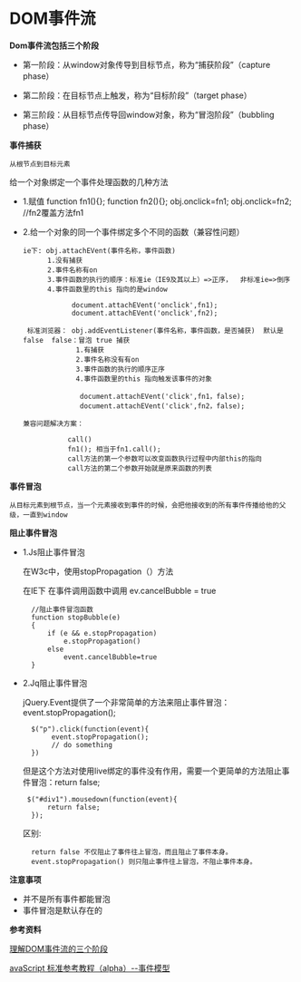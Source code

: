 DOM事件流
=====

**Dom事件流包括三个阶段**

* 第一阶段：从window对象传导到目标节点，称为“捕获阶段”（capture phase）

* 第二阶段：在目标节点上触发，称为“目标阶段”（target phase）

* 第三阶段：从目标节点传导回window对象，称为“冒泡阶段”（bubbling phase）



**事件捕获**

    从根节点到目标元素

给一个对象绑定一个事件处理函数的几种方法

* 1.赋值
       function fn1(){};
       function fn2(){};
       obj.onclick=fn1;
       obj.onclick=fn2;   //fn2覆盖方法fn1
       
 * 2.给一个对象的同一个事件绑定多个不同的函数（兼容性问题）
      
       ie下: obj.attachEVent(事件名称，事件函数)       
             1.没有捕获
             2.事件名称有on
             3.事件函数的执行的顺序：标准ie（IE9及其以上）=>正序，  非标准ie=>倒序
             4.事件函数里的this 指向的是window
                   
                   document.attachEVent('onclick',fn1);
                   document.attachEVent('onclick',fn2);
              
        标准浏览器： obj.addEventListener(事件名称，事件函数，是否捕获)  默认是false  false：冒泡 true 捕获
                    1.有捕获
                    2.事件名称没有有on
                    3.事件函数的执行的顺序正序
                    4.事件函数里的this 指向触发该事件的对象
                    
                     document.attachEVent('click',fn1，false);  
                     document.attachEVent('click',fn2，false);
                   
       兼容问题解决方案：
       
                  call() 
                  fn1(); 相当于fn1.call();
                  call方法的第一个参数可以改变函数执行过程中内部this的指向
                  call方法的第二个参数开始就是原来函数的列表
                  
       
                  
                  
    


**事件冒泡**

    从目标元素到根节点，当一个元素接收到事件的时候，会把他接收到的所有事件传播给他的父级，一直到window







**阻止事件冒泡**

* 1.Js阻止事件冒泡

    在W3c中，使用stopPropagation（）方法    
    
    在IE下 在事件调用函数中调用  ev.cancelBubble = true  
    
        //阻止事件冒泡函数
        function stopBubble(e)
        {
            if (e && e.stopPropagation)
                e.stopPropagation()
            else
                event.cancelBubble=true
        }

* 2.Jq阻止事件冒泡

    jQuery.Event提供了一个非常简单的方法来阻止事件冒泡：event.stopPropagation();
    
        $("p").click(function(event){
             event.stopPropagation();
             // do something
        })
        
   但是这个方法对使用live绑定的事件没有作用，需要一个更简单的方法阻止事件冒泡：return false;
       
       $("#div1").mousedown(function(event){
            return false;
        });
  区别:
  
        return false 不仅阻止了事件往上冒泡，而且阻止了事件本身。
        event.stopPropagation() 则只阻止事件往上冒泡，不阻止事件本身。



**注意事项**

* 并不是所有事件都能冒泡
* 事件冒泡是默认存在的




**参考资料**

[理解DOM事件流的三个阶段](https://segmentfault.com/a/1190000004463384)

[avaScript 标准参考教程（alpha）--事件模型](http://javascript.ruanyifeng.com/dom/event.html#toc9)

